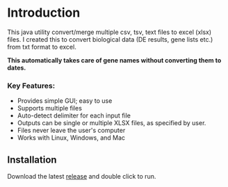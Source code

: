 # Introduction
This java utility convert/merge multiple csv, tsv, text files to excel (xlsx) files. I created this to convert biological data (DE results, gene lists etc.) from txt format to excel.

**This automatically takes care of gene names without converting them to dates.**

### Key Features:

* Provides simple GUI; easy to use
* Supports multiple files
* Auto-detect delimiter for each input file
* Outputs can be single or multiple XLSX files, as specified by user.
* Files never leave the user's computer
* Works with Linux, Windows, and Mac

## Installation
Download the latest [release](https://github.com/urmi-21/csvtoxl/releases) and double click to run.
